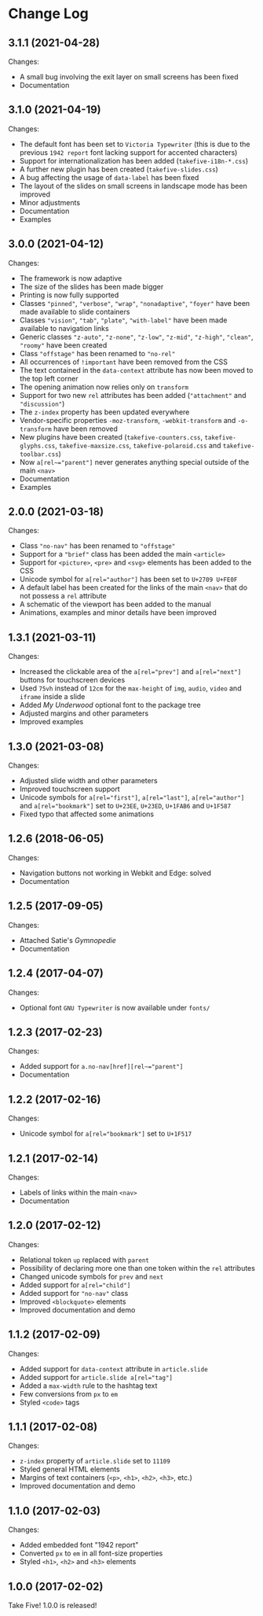 # Change Log


## 3.1.1 (2021-04-28)

Changes:

* A small bug involving the exit layer on small screens has been fixed
* Documentation


## 3.1.0 (2021-04-19)

Changes:

* The default font has been set to `Victoria Typewriter` (this is due to the
  previous `1942 report` font lacking support for accented characters)
* Support for internationalization has been added (`takefive-i18n-*.css`)
* A further new plugin has been created (`takefive-slides.css`)
* A bug affecting the usage of `data-label` has been fixed
* The layout of the slides on small screens in landscape mode has been improved
* Minor adjustments
* Documentation
* Examples


## 3.0.0 (2021-04-12)

Changes:

* The framework is now adaptive
* The size of the slides has been made bigger
* Printing is now fully supported
* Classes `"pinned"`, `"verbose"`, `"wrap"`, `"nonadaptive"`, `"foyer"` have
  been made available to slide containers
* Classes `"vision"`, `"tab"`, `"plate"`, `"with-label"` have been made
  available to navigation links
* Generic classes `"z-auto"`, `"z-none"`, `"z-low"`, `"z-mid"`, `"z-high"`,
  `"clean"`, `"roomy"` have been created
* Class `"offstage"` has been renamed to `"no-rel"`
* All occurrences of `!important` have been removed from the CSS
* The text contained in the `data-context` attribute has now been moved to the
  top left corner
* The opening animation now relies only on `transform`
* Support for two new `rel` attributes has been added (`"attachment"` and
  `"discussion"`)
* The `z-index` property has been updated everywhere
* Vendor-specific properties `-moz-transform`, `-webkit-transform` and
  `-o-transform` have been removed
* New plugins have been created (`takefive-counters.css`,
  `takefive-glyphs.css`, `takefive-maxsize.css`, `takefive-polaroid.css` and
  `takefive-toolbar.css`)
* Now `a[rel~="parent"]` never generates anything special outside of the main
  `<nav>`
* Documentation
* Examples


## 2.0.0 (2021-03-18)

Changes:

* Class `"no-nav"` has been renamed to `"offstage"`
* Support for a `"brief"` class has been added the main `<article>`
* Support for `<picture>`, `<pre>` and `<svg>` elements has been added to the
  CSS
* Unicode symbol for `a[rel="author"]` has been set to `U+2709 U+FE0F`
* A default label has been created for the links of the main `<nav>` that
  do not possess a `rel` attribute
* A schematic of the viewport has been added to the manual
* Animations, examples and minor details have been improved


## 1.3.1 (2021-03-11)

Changes:

* Increased the clickable area of the `a[rel="prev"]` and `a[rel="next"]`
  buttons for touchscreen devices
* Used `75vh` instead of `12cm` for the `max-height` of `img`, `audio`, `video`
  and `iframe` inside a slide
* Added _My Underwood_ optional font to the package tree
* Adjusted margins and other parameters
* Improved examples


## 1.3.0 (2021-03-08)

Changes:

* Adjusted slide width and other parameters
* Improved touchscreen support
* Unicode symbols for `a[rel="first"]`, `a[rel="last"]`, `a[rel="author"]` and
  `a[rel="bookmark"]` set to `U+23EE`, `U+23ED`, `U+1FAB6` and `U+1F587`
* Fixed typo that affected some animations


## 1.2.6 (2018-06-05)

Changes:

* Navigation buttons not working in Webkit and Edge: solved
* Documentation


## 1.2.5 (2017-09-05)

Changes:

* Attached Satie's _Gymnopedie_
* Documentation



## 1.2.4 (2017-04-07)

Changes:

* Optional font `GNU Typewriter` is now available under `fonts/`


## 1.2.3 (2017-02-23)

Changes:

* Added support for `a.no-nav[href][rel~="parent"]`
* Documentation


## 1.2.2 (2017-02-16)

Changes:

* Unicode symbol for `a[rel="bookmark"]` set to `U+1F517`


## 1.2.1 (2017-02-14)

Changes:

* Labels of links within the main `<nav>`
* Documentation


## 1.2.0 (2017-02-12)

Changes:

* Relational token `up` replaced with `parent`
* Possibility of declaring more one than one token within the `rel` attributes
* Changed unicode symbols for `prev` and `next`
* Added support for `a[rel="child"]`
* Added support for `"no-nav"` class
* Improved `<blockquote>` elements
* Improved documentation and demo


## 1.1.2 (2017-02-09)

Changes:

* Added support for `data-context` attribute in `article.slide`
* Added support for `article.slide a[rel="tag"]`
* Added a `max-width` rule to the hashtag text
* Few conversions from `px` to `em`
* Styled `<code>` tags



## 1.1.1 (2017-02-08)

Changes:

* `z-index` property of `article.slide` set to `11109`
* Styled general HTML elements
* Margins of text containers (`<p>`, `<h1>`, `<h2>`, `<h3>`,
  etc.)
* Improved documentation and demo


## 1.1.0 (2017-02-03)

Changes:

* Added embedded font "1942 report"
* Converted `px` to `em` in all font-size properties
* Styled `<h1>`, `<h2>` and `<h3>` elements


## 1.0.0 (2017-02-02)

Take Five! 1.0.0 is released!

